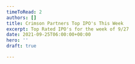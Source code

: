 ```yaml
---
timeToRead: 2
authors: []
title: Crimson Partners Top IPO's This Week
excerpt: Top Rated IPO's for the week of 9/27
date: 2021-09-25T06:00:00+00:00
hero: ''
draft: true

---
```

